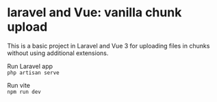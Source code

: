 # laravel and Vue: vanilla chunk upload

This is a basic project in Laravel and Vue 3 for uploading files in chunks without using additional extensions.

Run Laravel app \
```php artisan serve```

Run vite \
```npm run dev```
